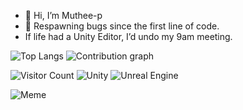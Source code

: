 - 👋 Hi, I’m Muthee-p
- 👾 Respawning bugs since the first line of code.  
- If life had a Unity Editor, I’d undo my 9am meeting.

![Top Langs](https://github-readme-stats.vercel.app/api/top-langs/?username=muthee-p&show_icons-true&theme=radical)
![Contribution graph](https://github-readme-stats.vercel.app/api/?username=muthee-p&show_icons-true&theme=radical)


![Visitor Count](https://komarev.com/ghpvc/?username=muthee-p&color=blue)
![Unity](https://img.shields.io/badge/-Unity-222?style=flat-square&logo=unity&logoColor=white)
![Unreal Engine](https://img.shields.io/badge/-Unreal%20Engine-0E1128?style=flat-square&logo=unrealengine)

![Meme](https://media.giphy.com/media/13HgwGsXF0aiGY/giphy.gif)

<!---
just-p254/just-p254 is a ✨ special ✨ repository because its `README.md` (this file) appears on your GitHub profile.
You can click the Preview link to take a look at your changes.
--->
